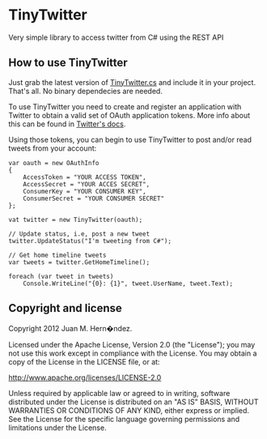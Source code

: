 TinyTwitter
===========

Very simple library to access twitter from C# using the REST API

How to use TinyTwitter
----------------------

Just grab the latest version of [TinyTwitter.cs](https://github.com/jmhdez/TinyTwitter/blob/master/src/TinyTwitter/TinyTwitter.cs) and include it in 
your project. That's all. No binary dependecies are needed.

To use TinyTwitter you need to create and register an application
with Twitter to obtain a valid set of OAuth application tokens. More info
about this can be found in [Twitter's docs](https://dev.twitter.com/docs/auth/tokens-devtwittercom).

Using those tokens, you can begin to use TinyTwitter to post 
and/or read tweets from your account:

	var oauth = new OAuthInfo
	{
		AccessToken = "YOUR ACCESS TOKEN",
		AccessSecret = "YOUR ACCES SECRET",
		ConsumerKey = "YOUR CONSUMER KEY",
		ConsumerSecret = "YOUR CONSUMER SECRET"
	};
	
	vat twitter = new TinyTwitter(oauth);
	
	// Update status, i.e, post a new tweet
	twitter.UpdateStatus("I'm tweeting from C#");
	
	// Get home timeline tweets
	var tweets = twitter.GetHomeTimeline();
	
	foreach (var tweet in tweets)
		Console.WriteLine("{0}: {1}", tweet.UserName, tweet.Text);

Copyright and license
---------------------

Copyright 2012 Juan M. Hern�ndez.

Licensed under the Apache License, Version 2.0 (the "License");
you may not use this work except in compliance with the License.
You may obtain a copy of the License in the LICENSE file, or at:

   http://www.apache.org/licenses/LICENSE-2.0

Unless required by applicable law or agreed to in writing, software
distributed under the License is distributed on an "AS IS" BASIS,
WITHOUT WARRANTIES OR CONDITIONS OF ANY KIND, either express or implied.
See the License for the specific language governing permissions and
limitations under the License.